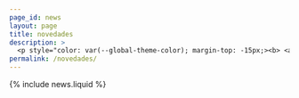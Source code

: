 ```yaml
---
page_id: news
layout: page
title: novedades
description: >
  <p style="color: var(--global-theme-color); margin-top: -15px;><b> <a href="https://marcorosso.com/news/">news</a>&nbsp;<a href="https://marcorosso.com/it/novità/">novità</a> </b></p>
permalink: /novedades/
---
```


  {% include news.liquid %}
